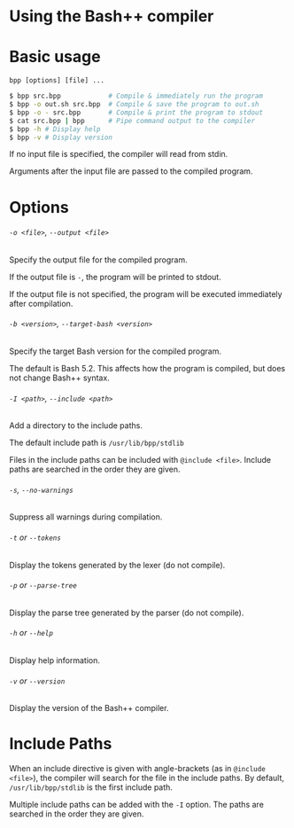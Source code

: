 # Using the Bash++ compiler

# Basic usage

`bpp [options] [file] ...`

```bash
$ bpp src.bpp            # Compile & immediately run the program
$ bpp -o out.sh src.bpp  # Compile & save the program to out.sh
$ bpp -o - src.bpp       # Compile & print the program to stdout
$ cat src.bpp | bpp      # Pipe command output to the compiler
$ bpp -h # Display help
$ bpp -v # Display version
```

If no input file is specified, the compiler will read from stdin.

Arguments after the input file are passed to the compiled program.

# Options

###### `-o <file>`, `--output <file>`

Specify the output file for the compiled program.

If the output file is `-`, the program will be printed to stdout.

If the output file is not specified, the program will be executed immediately after compilation.

###### `-b <version>`, `--target-bash <version>`

Specify the target Bash version for the compiled program.

The default is Bash 5.2. This affects how the program is compiled, but does not change Bash++ syntax.

###### `-I <path>`, `--include <path>`

Add a directory to the include paths.

The default include path is `/usr/lib/bpp/stdlib`

Files in the include paths can be included with `@include <file>`. Include paths are searched in the order they are given.

###### `-s`, `--no-warnings`

Suppress all warnings during compilation.

###### `-t` or `--tokens`

Display the tokens generated by the lexer (do not compile).

###### `-p` or `--parse-tree`

Display the parse tree generated by the parser (do not compile).

###### `-h` or `--help`

Display help information.

###### `-v` or `--version`

Display the version of the Bash++ compiler.

# Include Paths

When an include directive is given with angle-brackets (as in `@include <file>`), the compiler will search for the file in the include paths. By default, `/usr/lib/bpp/stdlib` is the first include path.

Multiple include paths can be added with the `-I` option. The paths are searched in the order they are given.
